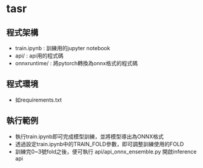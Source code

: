 # tasr
## 程式架構
* train.ipynb : 訓練用的jupyter notebook
* api/ : api用的程式碼
* onnxruntime/ : 將pytorch轉換為onnx格式的程式碼

## 程式環境
* 如requirements.txt

## 執行範例
* 執行train.ipynb即可完成模型訓練，並將模型導出為ONNX格式
* 透過設定train.ipynb中的TRAIN_FOLD參數，即可調整訓練使用的FOLD
* 訓練完0~3號fold之後，便可執行 api/api_onnx_ensemble.py 開啟inference api
